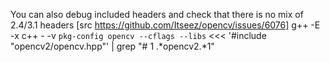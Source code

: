  You can also debug included headers and check that there is no mix of 2.4/3.1 headers [src https://github.com/Itseez/opencv/issues/6076]
g++ -E -x c++ - -v `pkg-config opencv --cflags --libs` <<< '#include "opencv2/opencv.hpp"' | grep  "# 1 .*opencv2.*1"
